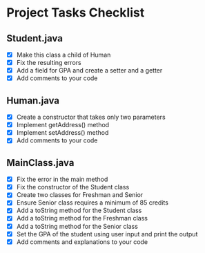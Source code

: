 # Project Tasks Checklist

## Student.java

- [x] Make this class a child of Human
- [x] Fix the resulting errors
- [x] Add a field for GPA and create a setter and a getter
- [x] Add comments to your code

## Human.java

- [x] Create a constructor that takes only two parameters
- [x] Implement getAddress() method
- [x] Implement setAddress() method
- [x] Add comments to your code

## MainClass.java

- [x] Fix the error in the main method
- [x] Fix the constructor of the Student class
- [x] Create two classes for Freshman and Senior
- [x] Ensure Senior class requires a minimum of 85 credits
- [x] Add a toString method for the Student class
- [x] Add a toString method for the Freshman class
- [x] Add a toString method for the Senior class
- [x] Set the GPA of the student using user input and print the output
- [x] Add comments and explanations to your code
